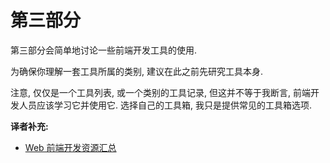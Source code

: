 # 第三部分


第三部分会简单地讨论一些前端开发工具的使用.

为确保你理解一套工具所属的类别, 建议在此之前先研究工具本身.

注意, 仅仅是一个工具列表, 或一个类别的工具记录, 但这并不等于我断言, 前端开发人员应该学习它并使用它. 选择自己的工具箱, 我只是提供常见的工具箱选项.

**译者补充:**

* [Web 前端开发资源汇总](https://github.com/lyfeyaj/awesome-resources#web-%E5%89%8D%E7%AB%AF)
